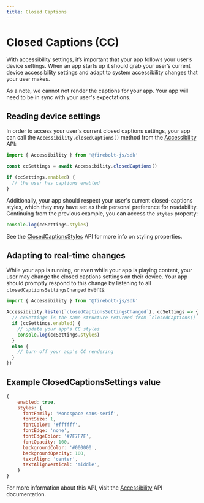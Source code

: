 ```yaml
---
title: Closed Captions
---
```

# Closed Captions (CC)

With accessibility settings, it’s important that your app follows your user’s device settings. When an app starts up it should grab your user’s current device accessibility settings and adapt to system accessibility changes that your user makes.

As a note, we cannot not render the captions for your app. Your app will need to be in sync with your user's expectations.


## Reading device settings
In order to access your user's current closed captions settings, your app can call the `Accessibility.closedCaptions()` method from the [Accessibility](/api/accessibility/) API:

```javascript 
import { Accessibility } from '@firebolt-js/sdk'

const ccSettings = await Accessibility.closedCaptions()

if (ccSettings.enabled) {
  // the user has captions enabled
}
``` 

Additionally, your app should respect your user's current closed-captions styles, which they may have set as their personal preference for readability. Continuing from the previous example, you can access the `styles` property:


```javascript
console.log(ccSettings.styles)
```

See the [ClosedCaptionsStyles](/api/accessibility/#closedcaptionsstyles) API for more info on styling properties.

## Adapting to real-time changes
While your app is running, or even while your app is playing content, your user may change the closed captions settings on their device. Your app should promptly respond to this change by listening to all `closedCaptionsSettingsChanged` events:

```javascript
import { Accessibility } from '@firebolt-js/sdk'

Accessibility.listen(`closedCaptionsSettingsChanged`), ccSettings => {
  // ccSettings is the same structure returned from `closedCaptions()`
  if (ccSettings.enabled) {
    // update your app's CC styles
    console.log(ccSettings.styles)
  }
  else {
    // turn off your app's CC rendering
  }
})
```


## Example ClosedCaptionsSettings value

```javascript 
{
    enabled: true,
    styles: {
      fontFamily: 'Monospace sans-serif',
      fontSize: 1,
      fontColor: '#ffffff',
      fontEdge: 'none',
      fontEdgeColor: '#7F7F7F',
      fontOpacity: 100,
      backgroundColor: '#000000',
      backgroundOpacity: 100,
      textAlign: 'center',
      textAlignVertical: 'middle',
    }
}
```

For more information about this API, visit the [Accessibility](/api/accessibility/) API documentation.